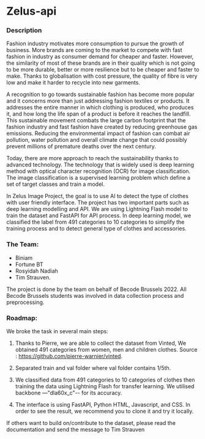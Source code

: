 # Zelus-api

### Description

Fashion industry motivates more consumption to pursue the growth of business. More brands are coming to the market to compete with fast fashion in industry as consumer demand for cheaper and faster. However, the similarity of most of these brands are in their quality which is not going to be more durable, better or more resilience but to be cheaper and faster to make. Thanks to globalisation with cost pressure, the quality of fibre is very low and make it harder to recycle into new garments. 

A recognition to go towards sustainable fashion has become more popular and it concerns more than just addressing fashion textiles or products. It addresses the entire manner in which clothing is produced, who produces it, and how long the life span of a product is before it reaches the landfill. This sustainable movement combats the large carbon footprint that the fashion industry and fast fashion have created by reducing greenhouse gas emissions. Reducing the environmental impact of fashion can combat air pollution, water pollution and overall climate change that could possibly prevent millions of premature deaths over the next century.

Today, there are more approach to reach the sustainability thanks to advanced technology. The technology that is widely used is deep learning method with optical character recognition (OCR) for image classification. The image classification is a supervised learning problem which define a set of target classes and train a model.

In Zelus Image Project, the goal is to use AI to detect the type of clothes with user friendly interface. The project has two important parts such as deep learning modelling and API. We are using Lightning Flash model to train the dataset and FastAPI for API process. In deep learning model, we classified the label from 491 categories to 10 categories to simplify the training process and to detect general type of clothes and accessories. 

### The Team:

- Biniam
- Fortune BT
- Rosyidah Nadiah
- Tim Strauven.


The project is done by the team on behalf of Becode Brussels 2022. All Becode Brussels students was involved in data collection process and preprocessing. 


### Roadmap:

We broke the task in several main steps:
1. Thanks to Pierre, we are able to collect the dataset from Vinted, We obtained 491 categories from women, men and children clothes. 
Source : https://github.com/pierre-warnier/vinted. 

2. Separated train and val folder where val folder contains 1/5th. 
3. We classified data from 491 categories to 10 categories of clothes then training the data using Lightning Flash for transfer learning. We utilised backbone —"dla60x_c"-- for its accuracy. 
4. The interface is using FastAPI, Python HTML, Javascript, and CSS. In order to see the result, we recommend you to clone it and try it locally. 

If others want to build on/contribute to the dataset, please read the documentation and send the message to Tim Strauven
